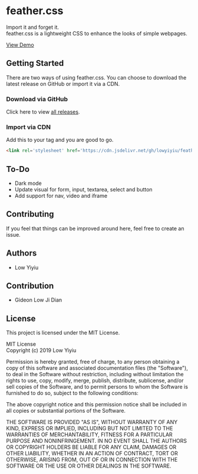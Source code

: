 # feather.css

Import it and forget it.  
feather.css is a lightweight CSS to enhance the looks of simple webpages.

[View Demo](https://lowyiyiu.github.io/feather.css/)

## Getting Started

There are two ways of using feather.css. You can choose to download the latest release on GitHub or import it via a CDN.

### Download via GitHub

Click here to view [all releases](https://github.com/lowyiyiu/feather.css/releases).

### Import via CDN

Add this to your <head> tag and you are good to go.

```html
<link rel='stylesheet' href='https://cdn.jsdelivr.net/gh/lowyiyiu/feather.css@latest/feather.min.css'>
```

## To-Do
* Dark mode
* Update visual for form, input, textarea, select and button
* Add support for nav, video and iframe

## Contributing

If you feel that things can be improved around here, feel free to create an issue.

## Authors

* Low Yiyiu

## Contribution

* Gideon Low Ji Dian

## License

This project is licensed under the MIT License.  
  
MIT License  
Copyright (c) 2019 Low Yiyiu  
  
Permission is hereby granted, free of charge, to any person obtaining a copy of this software and associated documentation files (the "Software"), to deal in the Software without restriction, including without limitation the rights to use, copy, modify, merge, publish, distribute, sublicense, and/or sell copies of the Software, and to permit persons to whom the Software is furnished to do so, subject to the following conditions:  
  
The above copyright notice and this permission notice shall be included in all copies or substantial portions of the Software.  
  
THE SOFTWARE IS PROVIDED "AS IS", WITHOUT WARRANTY OF ANY KIND, EXPRESS OR IMPLIED, INCLUDING BUT NOT LIMITED TO THE WARRANTIES OF MERCHANTABILITY, FITNESS FOR A PARTICULAR PURPOSE AND NONINFRINGEMENT. IN NO EVENT SHALL THE AUTHORS OR COPYRIGHT HOLDERS BE LIABLE FOR ANY CLAIM, DAMAGES OR OTHER LIABILITY, WHETHER IN AN ACTION OF CONTRACT, TORT OR OTHERWISE, ARISING FROM, OUT OF OR IN CONNECTION WITH THE SOFTWARE OR THE USE OR OTHER DEALINGS IN THE SOFTWARE.
